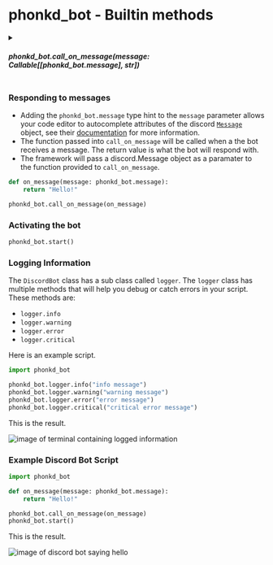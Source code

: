 # phonkd_bot - Builtin methods
<details>
  <summary><h5>phonkd_bot.call_on_message(message: Callable[[phonkd_bot.message], str])</h5></summary>
  <br>
  
  Tells the framework what function to call when it receives a message. The framework will pass a [discord message object](https://discordpy.readthedocs.io/en/stable/api.html#discord.Message) when it invokes the function. 
</details>

### Responding to messages
- Adding the `phonkd_bot.message` type hint to the `message` parameter allows your code editor to autocomplete attributes of the discord [`Message`](https://discordpy.readthedocs.io/en/stable/api.html#discord.Message) object, see their [documentation](https://discordpy.readthedocs.io/en/stable/api.html#discord.Message) for more information.
- The function passed into `call_on_message` will be called when a the bot receives a message. The return value is what the bot will respond with.
- The framework will pass a discord.Message object as a paramater to the function provided to `call_on_message`.
```python
def on_message(message: phonkd_bot.message):
    return "Hello!"

phonkd_bot.call_on_message(on_message)
```

### Activating the bot

```python
phonkd_bot.start()
```

### Logging Information

The `DiscordBot` class has a sub class called `logger`. The `logger` class has multiple methods that will help you debug or catch errors in your script. These methods are:
- `logger.info`
- `logger.warning`
- `logger.error`
- `logger.critical`

Here is an example script.

```python
import phonkd_bot

phonkd_bot.logger.info("info message")
phonkd_bot.logger.warning("warning message")
phonkd_bot.logger.error("error message")
phonkd_bot.logger.critical("critical error message")
```

This is the result.

![image of terminal containing logged information](https://i.imgur.com/wiIKZEQ.png)

### Example Discord Bot Script

```python
import phonkd_bot

def on_message(message: phonkd_bot.message):
    return "Hello!"

phonkd_bot.call_on_message(on_message)
phonkd_bot.start()
```

This is the result.

![image of discord bot saying hello](https://i.imgur.com/4hcMWHE.png)